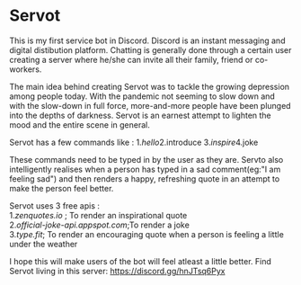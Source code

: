 # Servot
This is my first service bot in Discord.
Discord is an instant messaging and digital distibution platform. Chatting is generally done through a certain user creating a server where he/she can invite all their family, friend
or co-workers.

The main idea behind creating Servot was to tackle the growing depression among people today. With the pandemic not seeming to slow down and with the slow-down in full force, more-and-more people have been plunged into the depths of darkness. Servot is an earnest attempt to lighten the mood and the entire scene in general.

Servot has a few commands like :
1.$hello
2.$introduce
3.$inspire
4.$joke

These commands need to be typed in by the user as they are. Servto also intelligently realises when a person has typed in a sad comment(eg:"I am feeling sad") and then renders a happy, refreshing quote in an attempt to make the person feel better.

Servot uses 3 free apis :\
1.*zenquotes.io* ; To render an inspirational quote\
2.*official-joke-api.appspot.com*;To render a joke\
3.*type.fit*; To render an encouraging quote when a person is feeling a little under the weather

I hope this will make users of the bot will feel atleast a little better.
Find Servot living in this server: https://discord.gg/hnJTsq6Pyx 
